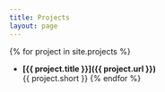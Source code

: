 ```yaml
---
title: Projects
layout: page
---
```

{% for project in site.projects %}
* __[{{ project.title }}]({{ project.url }})__<br>
  {{ project.short }}
{% endfor %}
